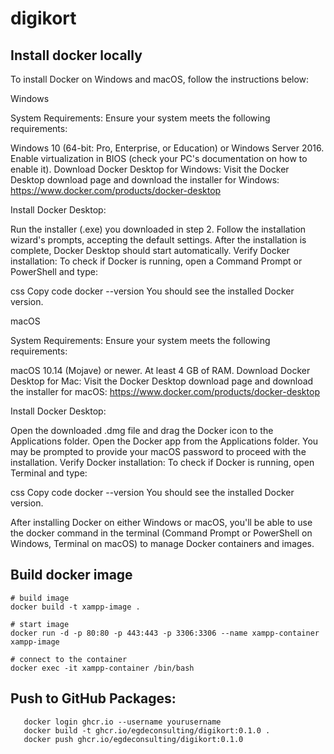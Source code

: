 # digikort


## Install docker locally

To install Docker on Windows and macOS, follow the instructions below:

Windows

System Requirements: Ensure your system meets the following requirements:

Windows 10 (64-bit: Pro, Enterprise, or Education) or Windows Server 2016.
Enable virtualization in BIOS (check your PC's documentation on how to enable it).
Download Docker Desktop for Windows: Visit the Docker Desktop download page and download the installer for Windows: https://www.docker.com/products/docker-desktop

Install Docker Desktop:

Run the installer (.exe) you downloaded in step 2.
Follow the installation wizard's prompts, accepting the default settings.
After the installation is complete, Docker Desktop should start automatically.
Verify Docker installation: To check if Docker is running, open a Command Prompt or PowerShell and type:

css
Copy code
docker --version
You should see the installed Docker version.

macOS

System Requirements: Ensure your system meets the following requirements:

macOS 10.14 (Mojave) or newer.
At least 4 GB of RAM.
Download Docker Desktop for Mac: Visit the Docker Desktop download page and download the installer for macOS: https://www.docker.com/products/docker-desktop

Install Docker Desktop:

Open the downloaded .dmg file and drag the Docker icon to the Applications folder.
Open the Docker app from the Applications folder.
You may be prompted to provide your macOS password to proceed with the installation.
Verify Docker installation: To check if Docker is running, open Terminal and type:

css
Copy code
docker --version
You should see the installed Docker version.

After installing Docker on either Windows or macOS, you'll be able to use the docker command in the terminal (Command Prompt or PowerShell on Windows, Terminal on macOS) to manage Docker containers and images.

## Build docker image
```
# build image
docker build -t xampp-image .

# start image
docker run -d -p 80:80 -p 443:443 -p 3306:3306 --name xampp-container xampp-image

# connect to the container
docker exec -it xampp-container /bin/bash

```
## Push to GitHub Packages:
```
   docker login ghcr.io --username yourusername
   docker build -t ghcr.io/egdeconsulting/digikort:0.1.0 .
   docker push ghcr.io/egdeconsulting/digikort:0.1.0
```
